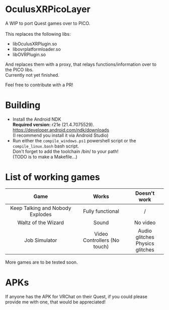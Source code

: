 # OculusXRPicoLayer
A WIP to port Quest games over to PICO. <br>
<br>
This replaces the following libs:
- libOculusXRPlugin.so
- libovrplatformloader.so
- libOVRPlugin.so

And replaces them with a proxy, that relays functions/information over to the PICO libs. <br>
Currently not yet finished. <br>

Feel free to contribute with a PR!

# Building
- Install the Android NDK <br>
<b>Required version:</b> r21e (21.4.7075529).
<br>https://developer.android.com/ndk/downloads <br>
(I recommend you install it via Android Studio)
- Run either the `compile_windows.ps1` powershell script or the `compile_linux.bash` bash script. <br>
Don't forget to add the toolchain /bin/ to your path! <br>
(TODO is to make a Makefile...)

# List of working games
| Game | Works    | Doesn't work    |
| :---:   | :---: | :---: |
| Keep Talking and Nobody Explodes | Fully functional | / |
| Waltz of the Wizard | Sound | No video |
| Job Simulator | Video <br> Controllers (No touch) | Audio glitches <br> Physics glitches |

More games are to be tested soon.

# APKs
If anyone has the APK for VRChat on their Quest, if you could please provide me with one, that would be appreciated!
